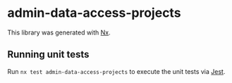 # admin-data-access-projects

This library was generated with [Nx](https://nx.dev).

## Running unit tests

Run `nx test admin-data-access-projects` to execute the unit tests via [Jest](https://jestjs.io).
